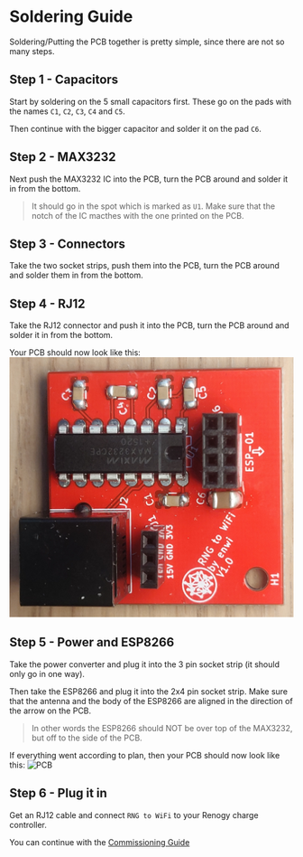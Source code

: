 # Soldering Guide
Soldering/Putting the PCB together is pretty simple, since there are not so many steps.

## Step 1 - Capacitors
Start by soldering on the 5 small capacitors first. These go on the pads with the names `C1`, `C2`, `C3`, `C4` and `C5`.

Then continue with the bigger capacitor and solder it on the pad `C6`.

## Step 2 - MAX3232
Next push the MAX3232 IC into the PCB, turn the PCB around and solder it in from the bottom.

> It should go in the spot which is marked as `U1`.
> Make sure that the notch of the IC macthes with the one printed on the PCB.

## Step 3 - Connectors
Take the two socket strips, push them into the PCB, turn the PCB around and solder them in from the bottom.

## Step 4 - RJ12
Take the RJ12 connector and push it into the PCB, turn the PCB around and solder it in from the bottom.

Your PCB should now look like this:
![PCB](https://github.com/enwi/RNGBridgeDoc/blob/v1/images/soldering.png)

## Step 5 - Power and ESP8266
Take the power converter and plug it into the 3 pin socket strip (it should only go in one way).

Then take the ESP8266 and plug it into the 2x4 pin socket strip.
Make sure that the antenna and the body of the ESP8266 are aligned in the direction of the arrow on the PCB. 

> In other words the ESP8266 should NOT be over top of the MAX3232, but off to the side of the PCB.

If everything went according to plan, then your PCB should now look like this:
![PCB](https://github.com/enwi/RNGBridgeDoc/blob/v1/images/finished.png)

## Step 6 - Plug it in
Get an RJ12 cable and connect `RNG to WiFi` to your Renogy charge controller.

You can continue with the [Commissioning Guide](https://github.com/enwi/RNGBridgeDoc/blob/v1/comissioning.md)